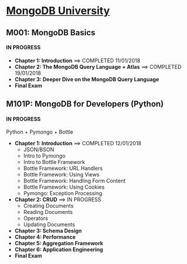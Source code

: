 # [MongoDB University](https://university.mongodb.com/ "Visit MongoDB University")

## M001: MongoDB Basics
#### IN PROGRESS
- **Chapter 1: Introduction** ==> COMPLETED 11/01/2018
- **Chapter 2: The MongoDB Query Language + Atlas** ==> COMPLETED 19/01/2018
- **Chapter 3: Deeper Dive on the MongoDB Query Language**
- **Final Exam**

## M101P: MongoDB for Developers (Python)
#### IN PROGRESS
Python + Pymongo + Bottle
- **Chapter 1: Introduction** ==> COMPLETED 12/01/2018
  - JSON/BSON
  - Intro to Pymongo
  - Intro to Bottle Framework
  - Bottle Framework: URL Handlers
  - Bottle Framework: Using Views
  - Bottle Framework: Handling Form Content
  - Bottle Framework: Using Cookies
  - Pymongo: Exception Processing
- **Chapter 2: CRUD** ==> IN PROGRESS
  - Creating Documents
  - Reading Documents
  - Operators
  - Updating Documents
- **Chapter 3: Schema Design**
- **Chapter 4: Performance**
- **Chapter 5: Aggregation Framework**
- **Chapter 6: Application Engineering**
- **Final Exam**
